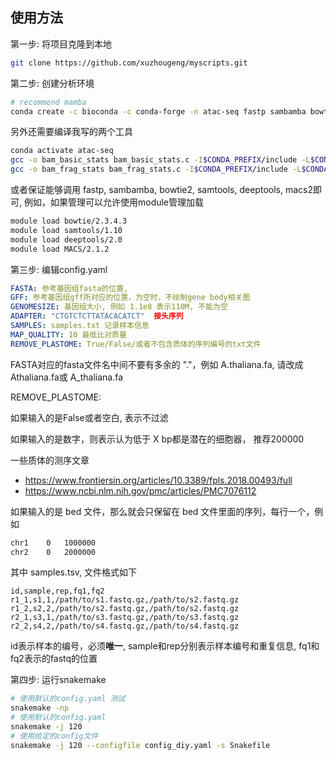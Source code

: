 ## 使用方法

第一步: 将项目克隆到本地

```bash
git clone https://github.com/xuzhougeng/myscripts.git
```

第二步: 创建分析环境

```bash
# recommend mamba 
conda create -c bioconda -c conda-forge -n atac-seq fastp sambamba bowtie2 samtools deeptools macs2  htslib
```

另外还需要编译我写的两个工具

```bash
conda activate atac-seq
gcc -o bam_basic_stats bam_basic_stats.c -I$CONDA_PREFIX/include -L$CONDA_PREFIX/lib -lhts -Wl,-rpath,$CONDA_PREFIX/lib
gcc -o bam_frag_stats bam_frag_stats.c -I$CONDA_PREFIX/include -L$CONDA_PREFIX/lib -lhts -Wl,-rpath,$CONDA_PREFIX/lib
```


或者保证能够调用 fastp, sambamba, bowtie2, samtools, deeptools, macs2即可, 例如，如果管理可以允许使用module管理加载

```bash
module load bowtie/2.3.4.3
module load samtools/1.10
module load deeptools/2.0
module load MACS/2.1.2
```

第三步: 编辑config.yaml

```yaml
FASTA: 参考基因组fasta的位置, 
GFF: 参考基因组gff所对应的位置，为空时，不绘制gene body相关图
GENOMESIZE: 基因组大小, 例如 1.1e8 表示110M, 不能为空
ADAPTER: "CTGTCTCTTATACACATCT"  接头序列
SAMPLES: samples.txt 记录样本信息
MAP_QUALITY: 10 最低比对质量
REMOVE_PLASTOME: True/False/或者不包含质体的序列编号的txt文件
```

FASTA对应的fasta文件名中间不要有多余的 "."，例如 A.thaliana.fa, 请改成 Athaliana.fa或 A_thaliana.fa

REMOVE_PLASTOME:

如果输入的是False或者空白, 表示不过滤

如果输入的是数字，则表示认为低于 X bp都是潜在的细胞器， 推荐200000

一些质体的测序文章

- https://www.frontiersin.org/articles/10.3389/fpls.2018.00493/full
- https://www.ncbi.nlm.nih.gov/pmc/articles/PMC7076112

如果输入的是 bed 文件，那么就会只保留在 bed 文件里面的序列，每行一个，例如

```txt
chr1    0   1000000
chr2    0   2000000
```

其中 samples.tsv, 文件格式如下

```text
id,sample,rep,fq1,fq2
r1_1,s1,1,/path/to/s1.fastq.gz,/path/to/s2.fastq.gz
r1_2,s2,2,/path/to/s2.fastq.gz,/path/to/s2.fastq.gz
r2_1,s3,1,/path/to/s3.fastq.gz,/path/to/s3.fastq.gz
r2_2,s4,2,/path/to/s4.fastq.gz,/path/to/s4.fastq.gz
```

id表示样本的编号，必须**唯一**, sample和rep分别表示样本编号和重复信息, fq1和fq2表示的fastq的位置

第四步: 运行snakemake

```bash
# 使用默认的config.yaml 测试
snakemake -np
# 使用默认的config.yaml
snakemake -j 120
# 使用给定的config文件
snakemake -j 120 --configfile config_diy.yaml -s Snakefile
```




